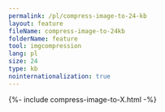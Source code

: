 ```yaml
---
permalink: /pl/compress-image-to-24-kb
layout: feature
fileName: compress-image-to-24kb
folderName: feature
tool: imgcompression
lang: pl
size: 24
type: kb
nointernationalization: true
---
```

{%- include compress-image-to-X.html -%}       
